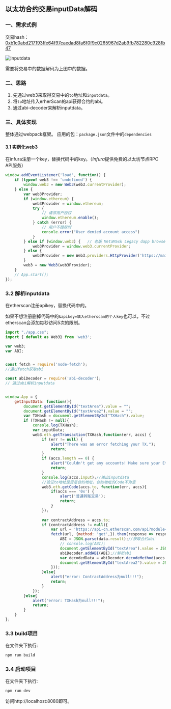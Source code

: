 ## 以太坊合约交易inputData解码

### 一、需求式例

交易hash：[0xb1c0abd217193ffe64f97caedad8fa6f0f9c0265967d2ab9fb782280c928fb47](https://cn.etherscan.com/tx/0xb1c0abd217193ffe64f97caedad8fa6f0f9c0265967d2ab9fb782280c928fb47)

![inputdata](https://i.loli.net/2020/09/01/zRVY1tOMWE37aqJ.png)

需要将交易中的数据解码为上图中的数据。

### 二、思路

1. 先通过web3来取得交易中的`to`地址和`inputdata`。
2. 将`to`地址传入erherScan的api获得合约的abi。
3. 通过abi-decoder来解析inputdata。

### 三、具体实现

整体通过webpack框架。
应用的包：`package.json`文件中的`dependencies`

#### 3.1 实例化web3

在infura注册一个key，替换代码中的key。（*Infura*提供免费的以太坊节点RPC API服务）

```js
window.addEventListener('load', function() {
    if (typeof web3 !== 'undefined') {
        window.web3 = new Web3(web3.currentProvider);
    } else {
        var web3Provider;
        if (window.ethereum) {
            web3Provider = window.ethereum;
            try {
                // 请求用户授权
                window.ethereum.enable();
            } catch (error) {
                // 用户不授权时
                console.error("User denied account access")
            }
        } else if (window.web3) {   // 老版 MetaMask Legacy dapp browsers...
            web3Provider = window.web3.currentProvider;
        } else {
            web3Provider = new Web3.providers.HttpProvider('https://mainnet.infura.io/v3/填入infura个人的key');
        }
        web3 = new Web3(web3Provider);
    }
    // App.start();
});
```

### 3.2 解析inputdata

在etherscan注册apikey，替换代码中的。

如果不想注册删掉代码中的`&apikey=填入etherscan的个人key`也可以，不过etherscan会添加每秒访问5次的限制。

```js
import "./app.css";
import { default as Web3} from 'web3';

var web3;
var ABI;


const fetch = require('node-fetch');
//通过fetch获取abi

const abiDecoder = require('abi-decoder'); 
// 通过abi解析inputdata


window.App = {
    getInputData: function(){
        document.getElementById("textArea").value = "";
        document.getElementById("textArea2").value = "";
        var TXHash = document.getElementById("TXHash").value;
        if (TXHash != null){
            console.log(TXHash);
            var inputData;
            web3.eth.getTransaction(TXHash,function(err, accs) {
                if (err != null) {
                    alert("There was an error fetching your TX.");
                    return;
                }
                if (accs.length == 0) {
                    alert("Couldn't get any accounts! Make sure your Ethereum client is configured correctly.");
                    return;
                }
                console.log(accs.input);//输出inputdata
                //验证to地址是否是合约地址，合约地址的Code不为空
                web3.eth.getCode(accs.to, function(err, accs){
                    if(accs === '0x') {
                        alert('普通转账交易');
                        return;
                    }
                });
                
                var contractAddress = accs.to;
                if (contractAddress != null){
                    var url = 'https://api-cn.etherscan.com/api?module=contract&action=getabi&address=' + contractAddress + '&apikey=填入etherscan的个人key';
                    fetch(url, {method: 'get',}).then(response => response.json().then(data => {
                        ABI = JSON.parse(data.result);//获取合约abi'
                        // console.log(ABI);
                        document.getElementById("textArea").value = JSON.stringify(JSON.parse(data.result),null, ' ');
                        abiDecoder.addABI(ABI);//解析abi
                        var decodedData = abiDecoder.decodeMethod(accs.input);//获得解析数据
                        document.getElementById("textArea2").value = JSON.stringify(decodedData,null,' ');
                    }));
                }else{
                    alert("error: ContractAddress为null!!!");
                    return;
                }
            });
        }else{
            alert("error: TXHash为null!!!");
            return;
        }
    }
};
```

### 3.3 build项目

在文件夹下执行:

```powershell
npm run build
```

### 3.4 启动项目

在文件夹下执行:

```powershell
npm run dev
```

访问http://localhost:8080即可。